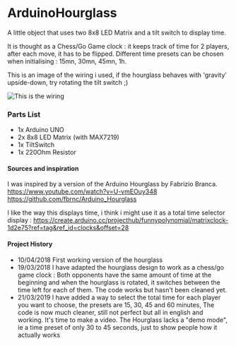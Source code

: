 # ArduinoHourglass
A little object that uses two 8x8 LED Matrix and a tilt switch to display time.

It is thought as a Chess/Go Game clock : it keeps track of time for 2 players, after each move, it has to be flipped.
Different time presets can be chosen when initialising : 15mn, 30mn, 45mn, 1h. 


This is an image of the wiring i used, if the hourglass behaves with 'gravity' upside-down, try rotating the tilt switch ;)

![This is the wiring](https://raw.githubusercontent.com/Zblay/ArduinoHourglass/master/HourGlass.png)

### Parts List
* 1x Arduino UNO 
* 2x 8x8 LED Matrix (with MAX7219)
* 1x TiltSwitch 
* 1x 220Ohm Resistor
 
#### Sources and inspiration

I was inspired by a version of the Arduino Hourglass by Fabrizio Branca.
https://www.youtube.com/watch?v=U-vmEOuy348
https://github.com/fbrnc/Arduino_Hourglass


I like the way this displays time, i think i might use it as a total time selector display :
https://create.arduino.cc/projecthub/funnypolynomial/matrixclock-1d2e75?ref=tag&ref_id=clocks&offset=28

#### Project History
* 10/04/2018  First working version of the hourglass
* 19/03/2018  I have adapted the hourglass design to work as a chess/go game clock : Both opponents have the same amount of time at the beginning and when the hourglass is rotated, it switches between the time left for each of them. The code works but hasn't been cleaned yet.
* 21/03/2019 I have added a way to select the total time for each player you want to choose, the presets are 15, 30, 45 and 60 minutes, The code is now much cleaner, still not perfect but all in english and working. It's time to make a video. The Hourglass lacks a "demo mode", ie a time preset of only 30 to 45 seconds, just to show people how it actually works
